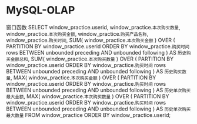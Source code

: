 # MySQL-OLAP
窗口函数
SELECT
	window_practice.userid,
	window_practice.`本次购买数量`,
	window_practice.`本次购买金额`,
	window_practice.`购买产品名称`,
	window_practice.`购买时间`,
	SUM( window_practice.`本次购买金额` ) OVER ( PARTITION BY window_practice.userid ORDER BY window_practice.`购买时间` rows BETWEEN unbounded preceding AND unbounded following ) AS `历史购买金额总和`,
	SUM( window_practice.`本次购买数量` ) OVER ( PARTITION BY window_practice.userid ORDER BY window_practice.`购买时间` rows BETWEEN unbounded preceding AND unbounded following ) AS `历史购买数量`,
	MAX( window_practice.`本次购买金额` ) OVER ( PARTITION BY window_practice.userid ORDER BY window_practice.`购买时间` rows BETWEEN unbounded preceding AND unbounded following ) AS `历史单次购买最大金额`,
	MAX( window_practice.`本次购买数量` ) OVER ( PARTITION BY window_practice.userid ORDER BY window_practice.`购买时间` rows BETWEEN unbounded preceding AND unbounded following ) AS `历史单次购买最大数量` 
FROM
	window_practice 
ORDER BY
	window_practice.userid;
